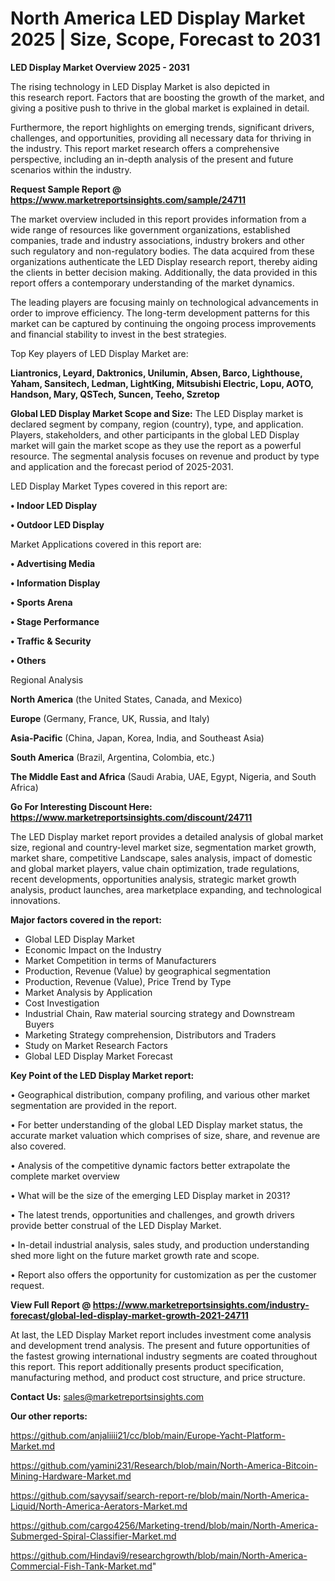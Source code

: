 # North America LED Display Market 2025 | Size, Scope, Forecast to 2031

<Strong> LED Display Market Overview 2025 - 2031</strong>

The rising technology in LED Display Market is also depicted in this research report. Factors that are boosting the growth of the market, and giving a positive push to thrive in the global market is explained in detail.

Furthermore, the report highlights on emerging trends, significant drivers, challenges, and opportunities, providing all necessary data for thriving in the industry. This report market research offers a comprehensive perspective, including an in-depth analysis of the present and future scenarios within the industry.

<strong>Request Sample Report @ <a href=https://www.marketreportsinsights.com/sample/24711>https://www.marketreportsinsights.com/sample/24711</a></strong>

The market overview included in this report provides information from a wide range of resources like government organizations, established companies, trade and industry associations, industry brokers and other such regulatory and non-regulatory bodies. The data acquired from these organizations authenticate the LED Display research report, thereby aiding the clients in better decision making. Additionally, the data provided in this report offers a contemporary understanding of the market dynamics.

The leading players are focusing mainly on technological advancements in order to improve efficiency. The long-term development patterns for this market can be captured by continuing the ongoing process improvements and financial stability to invest in the best strategies.

Top Key players of LED Display Market are:

<strong>Liantronics, Leyard, Daktronics, Unilumin, Absen, Barco, Lighthouse, Yaham, Sansitech, Ledman, LightKing, Mitsubishi Electric, Lopu, AOTO, Handson, Mary, QSTech, Suncen, Teeho, Szretop</strong>

<strong><b>Global LED Display Market Scope and Size:</b></strong>
The LED Display market is declared segment by company, region (country), type, and application. Players, stakeholders, and other participants in the global LED Display market will gain the market scope as they use the report as a powerful resource. The segmental analysis focuses on revenue and product by type and application and the forecast period of 2025-2031.

LED Display Market Types covered in this report are:

<strong>• Indoor LED Display

• Outdoor LED Display</strong>

Market Applications covered in this report are:

<strong>• Advertising Media

• Information Display

• Sports Arena

• Stage Performance

• Traffic & Security

• Others</strong> 

Regional Analysis

<strong>North America</strong> (the United States, Canada, and Mexico)

<strong>Europe</strong> (Germany, France, UK, Russia, and Italy)

<strong>Asia-Pacific</strong> (China, Japan, Korea, India, and Southeast Asia)

<strong>South America</strong> (Brazil, Argentina, Colombia, etc.)

<strong>The Middle East and Africa</strong> (Saudi Arabia, UAE, Egypt, Nigeria, and South Africa)

<strong>Go For Interesting Discount Here: <a href=https://www.marketreportsinsights.com/discount/24711>https://www.marketreportsinsights.com/discount/24711</a></strong>

The LED Display market report provides a detailed analysis of global market size, regional and country-level market size, segmentation market growth, market share, competitive Landscape, sales analysis, impact of domestic and global market players, value chain optimization, trade regulations, recent developments, opportunities analysis, strategic market growth analysis, product launches, area marketplace expanding, and technological innovations.

<strong><b>Major factors covered in the report:</b></strong>
<ul>
  <li>Global LED Display Market </li>
  <li>Economic Impact on the Industry</li>
  <li>Market Competition in terms of Manufacturers</li>
  <li>Production, Revenue (Value) by geographical segmentation</li>
  <li>Production, Revenue (Value), Price Trend by Type</li>
  <li>Market Analysis by Application</li>
  <li>Cost Investigation</li>
  <li>Industrial Chain, Raw material sourcing strategy and Downstream Buyers</li>
  <li>Marketing Strategy comprehension, Distributors and Traders</li>
  <li>Study on Market Research Factors</li>
  <li>Global LED Display Market Forecast</li>
</ul>

<strong><b>Key Point of the LED Display Market report:</b></strong>

• Geographical distribution, company profiling, and various other market segmentation are provided in the report.

• For better understanding of the global LED Display market status, the accurate market valuation which comprises of size, share, and revenue are also covered.

• Analysis of the competitive dynamic factors better extrapolate the complete market overview

• What will be the size of the emerging LED Display market in 2031?

• The latest trends, opportunities and challenges, and growth drivers provide better construal of the LED Display Market.

• In-detail industrial analysis, sales study, and production understanding shed more light on the future market growth rate and scope.

• Report also offers the opportunity for customization as per the customer request.

<strong><b>View Full Report @ <a href=https://www.marketreportsinsights.com/industry-forecast/global-led-display-market-growth-2021-24711>https://www.marketreportsinsights.com/industry-forecast/global-led-display-market-growth-2021-24711</a></b></strong>


At last, the LED Display Market report includes investment come analysis and development trend analysis. The present and future opportunities of the fastest growing international industry segments are coated throughout this report. This report additionally presents product specification, manufacturing method, and product cost structure, and price structure.

<strong>Contact Us:</strong>
sales@marketreportsinsights.com

<strong>Our other reports:</strong>

<a href=https://github.com/anjaliiii21/cc/blob/main/Europe-Yacht-Platform-Market.md>https://github.com/anjaliiii21/cc/blob/main/Europe-Yacht-Platform-Market.md</a>

<a href=https://github.com/yamini231/Research/blob/main/North-America-Bitcoin-Mining-Hardware-Market.md>https://github.com/yamini231/Research/blob/main/North-America-Bitcoin-Mining-Hardware-Market.md</a>

<a href=https://github.com/sayysaif/search-report-re/blob/main/North-America-Liquid/North-America-Aerators-Market.md>https://github.com/sayysaif/search-report-re/blob/main/North-America-Liquid/North-America-Aerators-Market.md</a>

<a href=https://github.com/cargo4256/Marketing-trend/blob/main/North-America-Submerged-Spiral-Classifier-Market.md>https://github.com/cargo4256/Marketing-trend/blob/main/North-America-Submerged-Spiral-Classifier-Market.md</a>

<a href=https://github.com/Hindavi9/researchgrowth/blob/main/North-America-Commercial-Fish-Tank-Market.md>https://github.com/Hindavi9/researchgrowth/blob/main/North-America-Commercial-Fish-Tank-Market.md</a>"
